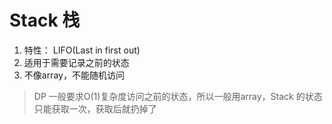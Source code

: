 

# Stack 栈

1. 特性： LIFO(Last in first out)
2. 适用于需要记录之前的状态
3. 不像array，不能随机访问

> DP 一般要求O(1)复杂度访问之前的状态，所以一般用array，Stack 的状态只能获取一次，获取后就扔掉了




